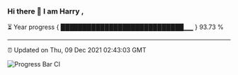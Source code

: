 ### Hi there 👋 I am Harry , 

⏳ Year progress { ████████████████████████████▁▁ } 93.73 %

---

⏰ Updated on Thu, 09 Dec 2021 02:43:03 GMT

![Progress Bar CI](https://github.com/duykhang68/duykhang68/workflows/Progress%20Bar%20CI/badge.svg)
